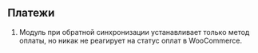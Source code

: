 ## Платежи

1. Модуль при обратной синхронизации устанавливает только метод оплаты, но никак не реагирует на статус оплат в WooCommerce.

